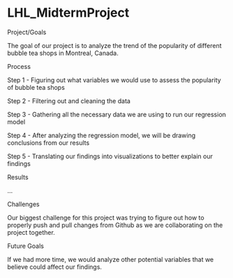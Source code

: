 # LHL_MidtermProject

Project/Goals

The goal of our project is to analyze the trend of the popularity of different bubble tea shops in Montreal, Canada.


Process

Step 1 - Figuring out what variables we would use to assess the popularity of bubble tea shops

Step 2 - Filtering out and cleaning the data

Step 3 - Gathering all the necessary data we are using to run our regression model

Step 4 - After analyzing the regression model, we will be drawing conclusions from our results

Step 5 - Translating our findings into visualizations to better explain our findings


Results

…


Challenges

Our biggest challenge for this project was trying to figure out how to properly push and pull changes from Github as we are collaborating on the project together.




Future Goals

If we had more time, we would analyze other potential variables that we believe could affect our findings.
